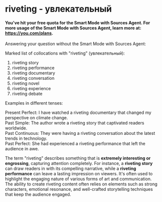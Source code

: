 # riveting - увлекательный

#### You've hit your free quota for the Smart Mode with Sources Agent. For more usage of the Smart Mode with Sources Agent, learn more at: https://you.com/plans.

Answering your question without the Smart Mode with Sources Agent:

Marked list of collocations with "riveting" (увлекательный):

1. riveting story  
2. riveting performance  
3. riveting documentary  
4. riveting conversation  
5. riveting novel  
6. riveting experience  
7. riveting debate  

Examples in different tenses:

Present Perfect: I have watched a riveting documentary that changed my perspective on climate change.  
Past Simple: The author wrote a riveting story that captivated readers worldwide.  
Past Continuous: They were having a riveting conversation about the latest trends in technology.  
Past Perfect: She had experienced a riveting performance that left the audience in awe.  

The term "riveting" describes something that is **extremely interesting or engrossing**, capturing attention completely. For instance, a **riveting story** can draw readers in with its compelling narrative, while a **riveting performance** can leave a lasting impression on viewers. It's often used to highlight the engaging nature of various forms of art and communication. The ability to create riveting content often relies on elements such as strong characters, emotional resonance, and well-crafted storytelling techniques that keep the audience engaged.
